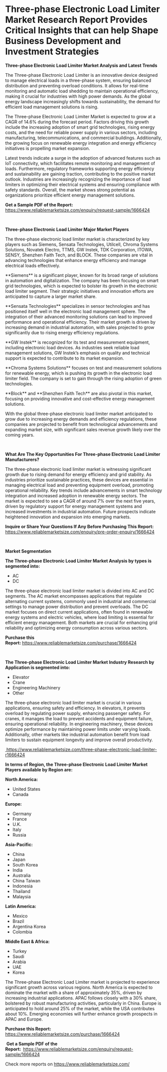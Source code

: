<p><h1>Three-phase Electronic Load Limiter Market Research Report Provides Critical Insights that can help Shape Business Development and Investment Strategies</h1></p><p><strong>Three-phase Electronic Load Limiter Market Analysis and Latest Trends</strong></p>
<p><p>The Three-phase Electronic Load Limiter is an innovative device designed to manage electrical loads in a three-phase system, ensuring balanced distribution and preventing overload conditions. It allows for real-time monitoring and automatic load shedding to maintain operational efficiency, making it crucial for industries with high power demands. As the global energy landscape increasingly shifts towards sustainability, the demand for efficient load management solutions is rising.</p><p>The Three-phase Electronic Load Limiter Market is expected to grow at a CAGR of 14.6% during the forecast period. Factors driving this growth include the increasing adoption of smart grid technologies, rising energy costs, and the need for reliable power supply in various sectors, including manufacturing, telecommunications, and commercial buildings. Additionally, the growing focus on renewable energy integration and energy efficiency initiatives is propelling market expansion.</p><p>Latest trends indicate a surge in the adoption of advanced features such as IoT connectivity, which facilitates remote monitoring and management of loads. Furthermore, regulatory frameworks supporting energy efficiency and sustainability are gaining traction, contributing to the positive market outlook. Industries are increasingly recognizing the importance of load limiters in optimizing their electrical systems and ensuring compliance with safety standards. Overall, the market shows strong potential as organizations prioritize efficient energy management solutions.</p></p>
<p><strong>Get a Sample PDF of the Report:&nbsp;</strong> <a href="https://www.reliablemarketsize.com/enquiry/request-sample/1666424?utm_campaign=2634&utm_medium=2&utm_source=Github&utm_content=ia&utm_term=06042025&utm_id=three-phase-electronic-load-limiter">https://www.reliablemarketsize.com/enquiry/request-sample/1666424</a></p>
<p>&nbsp;</p>
<p><strong>Three-phase Electronic Load Limiter Major Market Players</strong></p>
<p><p>The three-phase electronic load limiter market is characterized by key players such as Siemens, Sensata Technologies, Utilcell, Chroma Systems Solutions, Novatek Electro, TTMS, GW Instek, TDK Corporation, ITOWA, SENSY, Shenzhen Faith Tech, and BLOCK. These companies are vital in advancing technologies that enhance energy efficiency and manage electrical loads effectively.</p><p>**Siemens** is a significant player, known for its broad range of solutions in automation and digitalization. The company has been focusing on smart grid technologies, which is expected to bolster its growth in the electronic load limiter segment. Their strategic initiatives and innovation efforts are anticipated to capture a larger market share.</p><p>**Sensata Technologies** specializes in sensor technologies and has positioned itself well in the electronic load management sphere. The integration of their advanced monitoring solutions can lead to improved performance and operational efficiency. Their market growth is driven by increasing demand in industrial automation, with sales projected to grow significantly due to rising energy efficiency regulations.</p><p>**GW Instek** is recognized for its test and measurement equipment, including electronic load devices. As industries seek reliable load management solutions, GW Instek’s emphasis on quality and technical support is expected to contribute to its market expansion.</p><p>**Chroma Systems Solutions** focuses on test and measurement solutions for renewable energy, which is pushing its growth in the electronic load limiter field. The company is set to gain through the rising adoption of green technologies.</p><p>**Block** and **Shenzhen Faith Tech** are also pivotal in this market, focusing on providing innovative and cost-effective energy management solutions.</p><p>With the global three-phase electronic load limiter market anticipated to grow due to increasing energy demands and efficiency regulations, these companies are projected to benefit from technological advancements and expanding market size, with significant sales revenue growth likely over the coming years.</p></p>
<p>&nbsp;</p>
<p><strong>What Are The Key Opportunities For Three-phase Electronic Load Limiter Manufacturers?</strong></p>
<p><p>The three-phase electronic load limiter market is witnessing significant growth due to rising demand for energy efficiency and grid stability. As industries prioritize sustainable practices, these devices are essential in managing electrical load and preventing equipment overload, promoting operational reliability. Key trends include advancements in smart technology integration and increased adoption in renewable energy sectors. The market is expected to see a CAGR of around 7% over the next five years, driven by regulatory support for energy management systems and increased investments in industrial automation. Future prospects indicate heightened innovation and expansion into emerging markets.</p></p>
<p><strong>Inquire or Share Your Questions If Any Before Purchasing This Report:</strong> <a href="https://www.reliablemarketsize.com/enquiry/pre-order-enquiry/1666424?utm_campaign=2634&utm_medium=2&utm_source=Github&utm_content=ia&utm_term=06042025&utm_id=three-phase-electronic-load-limiter">https://www.reliablemarketsize.com/enquiry/pre-order-enquiry/1666424</a></p>
<p>&nbsp;</p>
<p><strong>Market Segmentation</strong></p>
<p><strong>The Three-phase Electronic Load Limiter Market Analysis by types is segmented into:</strong></p>
<p><ul><li>AC</li><li>DC</li></ul></p>
<p><p>The three-phase electronic load limiter market is divided into AC and DC segments. The AC market encompasses applications that regulate alternating current systems, commonly used in industrial and commercial settings to manage power distribution and prevent overloads. The DC market focuses on direct current applications, often found in renewable energy systems and electric vehicles, where load limiting is essential for efficient energy management. Both markets are crucial for enhancing grid reliability and optimizing energy consumption across various sectors.</p></p>
<p><strong>Purchase this Report:&nbsp;</strong><a href="https://www.reliablemarketsize.com/purchase/1666424?utm_campaign=2634&utm_medium=2&utm_source=Github&utm_content=ia&utm_term=06042025&utm_id=three-phase-electronic-load-limiter">https://www.reliablemarketsize.com/purchase/1666424</a></p>
<p>&nbsp;</p>
<p><strong>The Three-phase Electronic Load Limiter Market Industry Research by Application is segmented into:</strong></p>
<p><ul><li>Elevator</li><li>Crane</li><li>Engineering Machinery</li><li>Other</li></ul></p>
<p><p>The three-phase electronic load limiter market is crucial in various applications, ensuring safety and efficiency. In elevators, it prevents overload by regulating power supply, enhancing passenger safety. For cranes, it manages the load to prevent accidents and equipment failure, ensuring operational reliability. In engineering machinery, these devices optimize performance by maintaining power limits under varying loads. Additionally, other markets like industrial automation benefit from load limiters to sustain equipment longevity and improve overall productivity.</p></p>
<p><a href="https://www.reliablemarketsize.com/three-phase-electronic-load-limiter-r1666424?utm_campaign=2634&utm_medium=2&utm_source=Github&utm_content=ia&utm_term=06042025&utm_id=three-phase-electronic-load-limiter">&nbsp;https://www.reliablemarketsize.com/three-phase-electronic-load-limiter-r1666424</a></p>
<p><strong>In terms of Region, the Three-phase Electronic Load Limiter Market Players available by Region are:</strong></p>
<p>
    <p> <strong> North America: </strong>
        <ul>
            <li>United States</li>
            <li>Canada</li>
        </ul>
        </p> 
    <p> <strong> Europe: </strong>
        <ul>
            <li>Germany</li>
            <li>France</li>
            <li>U.K.</li>
            <li>Italy</li>
            <li>Russia</li>
        </ul>
        </p> 
    <p> <strong> Asia-Pacific: </strong>
        <ul>
            <li>China</li>
            <li>Japan</li>
            <li>South Korea</li>
            <li>India</li>
            <li>Australia</li>
            <li>China Taiwan</li>
            <li>Indonesia</li>
            <li>Thailand</li>
            <li>Malaysia</li>
        </ul>
        </p> 
    <p> <strong> Latin America: </strong>
        <ul>
            <li>Mexico</li>
            <li>Brazil</li>
            <li>Argentina Korea</li>
            <li>Colombia</li>
        </ul>
        </p> 
    <p> <strong> Middle East & Africa: </strong>
        <ul>
            <li>Turkey</li>
            <li>Saudi</li>
            <li>Arabia</li>
            <li>UAE</li>
            <li>Korea</li>
        </ul>
    </p>
    </p>
<p><p>The Three-phase Electronic Load Limiter market is projected to experience significant growth across various regions. North America is expected to dominate the market with a share of approximately 35%, driven by increasing industrial applications. APAC follows closely with a 30% share, bolstered by robust manufacturing activities, particularly in China. Europe is anticipated to hold around 25% of the market, while the USA contributes about 10%. Emerging economies will further enhance growth prospects in APAC and Europe.</p></p>
<p><strong>Purchase this Report: </strong><a href="https://www.reliablemarketsize.com/purchase/1666424?utm_campaign=2634&utm_medium=2&utm_source=Github&utm_content=ia&utm_term=06042025&utm_id=three-phase-electronic-load-limiter">https://www.reliablemarketsize.com/purchase/1666424</a></p>
<p>&nbsp;<strong>Get a Sample PDF of the Report:&nbsp;&nbsp;</strong><a href="https://www.reliablemarketsize.com/enquiry/request-sample/1666424?utm_campaign=2634&utm_medium=2&utm_source=Github&utm_content=ia&utm_term=06042025&utm_id=three-phase-electronic-load-limiter">https://www.reliablemarketsize.com/enquiry/request-sample/1666424</a></p>
<p><strong></strong></p>
<p>Check more reports on <a href="https://www.reliablemarketsize.com/?utm_campaign=2634&utm_medium=2&utm_source=Github&utm_content=ia&utm_term=06042025&utm_id=three-phase-electronic-load-limiter">https://www.reliablemarketsize.com/</a></p>